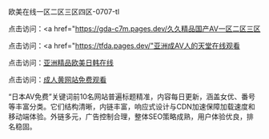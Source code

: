 
欧美在线一区二区三区四区-0707-tl


点击访问：<a href="https://gda-c7m.pages.dev/久久精品国产AV一区二区三区</a>

点击访问：<a href="https://tfda.pages.dev/"亚洲成AV人的天堂在线观看</a>

点击访问：<a href="https://fdhf-454.pages.dev/">亚洲精品欧美日韩在线</a>

点击访问：<a href="https://gfd-5xg.pages.dev/">成人黄网站免费观看</a>

“日本AV免费”关键词前10名网站普遍标题精准，内容每日更新，涵盖女优、番号等丰富分类。它们结构清晰，内链丰富，响应式设计与CDN加速保障加载速度和移动端体验。外链多元，广告控制合理，整体SEO策略成熟，用户体验优良，排名稳固。



<span style="display:none;">[Canonical link](）</span>
